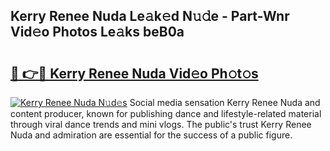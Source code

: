 ## Kerry Renee Nuda Le𝚊k𝚎d N𝚞𝚍e - Part-Wnr Vid𝚎o Photos Le𝚊ks beB0a

# <h2><a href="http://fbbtz0.evod.top/?m=Kerry+Renee+Nuda">🔗 👉🔴 Kerry Renee Nuda Vid𝚎o Ph𝚘t𝚘s</a></h2>

[![Kerry Renee Nuda N𝚞d𝚎s](https://i.imgur.com/8V9OHl7.gif)](http://fbbtz0.evod.top/?m=Kerry+Renee+Nuda)
Social media sensation Kerry Renee Nuda and content producer, known for publishing dance and lifestyle-related material through viral dance trends and mini vlogs. The public's trust Kerry Renee Nuda and admiration are essential for the success of a public figure. 
